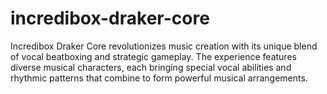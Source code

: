 # incredibox-draker-core
Incredibox Draker Core revolutionizes music creation with its unique blend of vocal beatboxing and strategic gameplay. The experience features diverse musical characters, each bringing special vocal abilities and rhythmic patterns that combine to form powerful musical arrangements.
